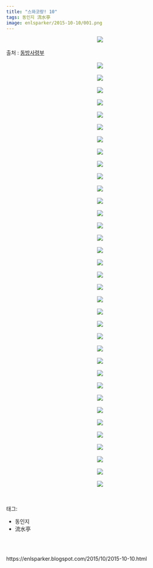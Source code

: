 ```yaml
---
title: "스와코랑! 10"
tags: 동인지 流水亭
image: enlsparker/2015-10-10/001.png
---
```

<div class="article">
<div class="post-body entry-content" id="post-body-6574649976883501775" itemprop="description articleBody">
<div class="separator" style="clear: both; text-align: center;">
<img src="{{ site.nasurl }}/enlsparker/2015-10-10/001.png"/></div>
<a name="more"></a><br/>
출처 : <a href="http://cafe.naver.com/touhouheadquarters">동방사령부</a><br/>
<br/>
<div class="separator" style="clear: both; text-align: center;">
<img src="{{ site.nasurl }}/enlsparker/2015-10-10/002.png"/></div>
<br/>
<div class="separator" style="clear: both; text-align: center;">
<img src="{{ site.nasurl }}/enlsparker/2015-10-10/003.png"/></div>
<br/>
<div class="separator" style="clear: both; text-align: center;">
<img src="{{ site.nasurl }}/enlsparker/2015-10-10/004.png"/></div>
<br/>
<div class="separator" style="clear: both; text-align: center;">
<img src="{{ site.nasurl }}/enlsparker/2015-10-10/005.png"/></div>
<br/>
<div class="separator" style="clear: both; text-align: center;">
<img src="{{ site.nasurl }}/enlsparker/2015-10-10/006.png"/></div>
<br/>
<div class="separator" style="clear: both; text-align: center;">
<img src="{{ site.nasurl }}/enlsparker/2015-10-10/007.png"/></div>
<br/>
<div class="separator" style="clear: both; text-align: center;">
<img src="{{ site.nasurl }}/enlsparker/2015-10-10/008.png"/></div>
<br/>
<div class="separator" style="clear: both; text-align: center;">
<img src="{{ site.nasurl }}/enlsparker/2015-10-10/009.png"/></div>
<br/>
<div class="separator" style="clear: both; text-align: center;">
<img src="{{ site.nasurl }}/enlsparker/2015-10-10/010.png"/></div>
<br/>
<div class="separator" style="clear: both; text-align: center;">
<img src="{{ site.nasurl }}/enlsparker/2015-10-10/011.png"/></div>
<br/>
<div class="separator" style="clear: both; text-align: center;">
<img src="{{ site.nasurl }}/enlsparker/2015-10-10/012.png"/></div>
<br/>
<div class="separator" style="clear: both; text-align: center;">
<img src="{{ site.nasurl }}/enlsparker/2015-10-10/013.png"/></div>
<br/>
<div class="separator" style="clear: both; text-align: center;">
<img src="{{ site.nasurl }}/enlsparker/2015-10-10/014.png"/></div>
<br/>
<div class="separator" style="clear: both; text-align: center;">
<img src="{{ site.nasurl }}/enlsparker/2015-10-10/015.png"/></div>
<br/>
<div class="separator" style="clear: both; text-align: center;">
<img src="{{ site.nasurl }}/enlsparker/2015-10-10/016.png"/></div>
<br/>
<div class="separator" style="clear: both; text-align: center;">
<img src="{{ site.nasurl }}/enlsparker/2015-10-10/017.png"/></div>
<br/>
<div class="separator" style="clear: both; text-align: center;">
<img src="{{ site.nasurl }}/enlsparker/2015-10-10/018.png"/></div>
<br/>
<div class="separator" style="clear: both; text-align: center;">
<img src="{{ site.nasurl }}/enlsparker/2015-10-10/019.png"/></div>
<br/>
<div class="separator" style="clear: both; text-align: center;">
<img src="{{ site.nasurl }}/enlsparker/2015-10-10/020.png"/></div>
<br/>
<div class="separator" style="clear: both; text-align: center;">
<img src="{{ site.nasurl }}/enlsparker/2015-10-10/021.png"/></div>
<br/>
<div class="separator" style="clear: both; text-align: center;">
<img src="{{ site.nasurl }}/enlsparker/2015-10-10/022.png"/></div>
<br/>
<div class="separator" style="clear: both; text-align: center;">
<img src="{{ site.nasurl }}/enlsparker/2015-10-10/023.png"/></div>
<br/>
<div class="separator" style="clear: both; text-align: center;">
<img src="{{ site.nasurl }}/enlsparker/2015-10-10/024.png"/></div>
<br/>
<div class="separator" style="clear: both; text-align: center;">
<img src="{{ site.nasurl }}/enlsparker/2015-10-10/025.png"/></div>
<br/>
<div class="separator" style="clear: both; text-align: center;">
<img src="{{ site.nasurl }}/enlsparker/2015-10-10/026.png"/></div>
<br/>
<div class="separator" style="clear: both; text-align: center;">
<img src="{{ site.nasurl }}/enlsparker/2015-10-10/027.png"/></div>
<br/>
<div class="separator" style="clear: both; text-align: center;">
<img src="{{ site.nasurl }}/enlsparker/2015-10-10/028.png"/></div>
<br/>
<div class="separator" style="clear: both; text-align: center;">
<img src="{{ site.nasurl }}/enlsparker/2015-10-10/029.png"/></div>
<br/>
<div class="separator" style="clear: both; text-align: center;">
<img src="{{ site.nasurl }}/enlsparker/2015-10-10/030.png"/></div>
<br/>
<div class="separator" style="clear: both; text-align: center;">
<img src="{{ site.nasurl }}/enlsparker/2015-10-10/031.png"/></div>
<br/>
<div class="separator" style="clear: both; text-align: center;">
<img src="{{ site.nasurl }}/enlsparker/2015-10-10/032.png"/></div>
<br/>
<div class="separator" style="clear: both; text-align: center;">
<img src="{{ site.nasurl }}/enlsparker/2015-10-10/033.png"/></div>
<br/>
<div class="separator" style="clear: both; text-align: center;">
<img src="{{ site.nasurl }}/enlsparker/2015-10-10/034.png"/></div>
<br/>
<div class="separator" style="clear: both; text-align: center;">
<img src="{{ site.nasurl }}/enlsparker/2015-10-10/035.png"/></div>
<br/>
<div class="separator" style="clear: both; text-align: center;">
<img src="{{ site.nasurl }}/enlsparker/2015-10-10/036.jpg"/></div>
<br/>
<div style="clear: both;"></div>
</div></div><br/>
<div class="tagTrail">
<p>태그: </p>
<ul>
<li>동인지</li>
<li>流水亭</li>
</ul>
</div><br/>

<br/>
<p id="refer">https://enlsparker.blogspot.com/2015/10/2015-10-10.html</p>
<br/>
